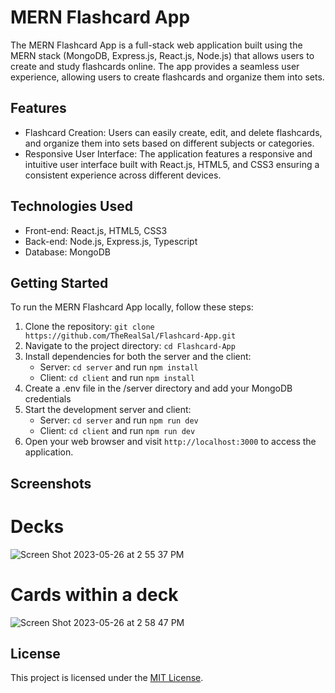 # MERN Flashcard App

The MERN Flashcard App is a full-stack web application built using the MERN stack (MongoDB, Express.js, React.js, Node.js) that allows users to create and study flashcards online. The app provides a seamless user experience, allowing users to create flashcards and organize them into sets.

## Features

- Flashcard Creation: Users can easily create, edit, and delete flashcards, and organize them into sets based on different subjects or categories.
- Responsive User Interface: The application features a responsive and intuitive user interface built with React.js, HTML5, and CSS3 ensuring a consistent experience across different devices.

## Technologies Used

- Front-end: React.js, HTML5, CSS3
- Back-end: Node.js, Express.js, Typescript
- Database: MongoDB

## Getting Started

To run the MERN Flashcard App locally, follow these steps:

1. Clone the repository: `git clone https://github.com/TheRealSal/Flashcard-App.git`
2. Navigate to the project directory: `cd Flashcard-App`
3. Install dependencies for both the server and the client:
   - Server: `cd server` and run `npm install`
   - Client: `cd client` and run `npm install`
4. Create a .env file in the /server directory and add your MongoDB credentials
5. Start the development server and client:
   - Server: `cd server` and run `npm run dev`
   - Client: `cd client` and run `npm run dev`
6. Open your web browser and visit `http://localhost:3000` to access the application.

## Screenshots

# Decks
![Screen Shot 2023-05-26 at 2 55 37 PM](https://github.com/TheRealSal/Flashcard-App/assets/75696327/3240aab5-aae4-4281-82e7-bc3576d539c3)


# Cards within a deck
![Screen Shot 2023-05-26 at 2 58 47 PM](https://github.com/TheRealSal/Flashcard-App/assets/75696327/d6f9db17-446e-4d17-a302-58675a3a23eb)


## License

This project is licensed under the [MIT License](LICENSE).
